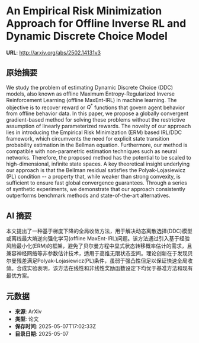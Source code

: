 # An Empirical Risk Minimization Approach for Offline Inverse RL and Dynamic Discrete Choice Model

**URL**: http://arxiv.org/abs/2502.14131v3

## 原始摘要

We study the problem of estimating Dynamic Discrete Choice (DDC) models, also
known as offline Maximum Entropy-Regularized Inverse Reinforcement Learning
(offline MaxEnt-IRL) in machine learning. The objective is to recover reward or
$Q^*$ functions that govern agent behavior from offline behavior data. In this
paper, we propose a globally convergent gradient-based method for solving these
problems without the restrictive assumption of linearly parameterized rewards.
The novelty of our approach lies in introducing the Empirical Risk Minimization
(ERM) based IRL/DDC framework, which circumvents the need for explicit state
transition probability estimation in the Bellman equation. Furthermore, our
method is compatible with non-parametric estimation techniques such as neural
networks. Therefore, the proposed method has the potential to be scaled to
high-dimensional, infinite state spaces. A key theoretical insight underlying
our approach is that the Bellman residual satisfies the Polyak-Lojasiewicz (PL)
condition -- a property that, while weaker than strong convexity, is sufficient
to ensure fast global convergence guarantees. Through a series of synthetic
experiments, we demonstrate that our approach consistently outperforms
benchmark methods and state-of-the-art alternatives.


## AI 摘要

本文提出了一种基于梯度下降的全局收敛方法，用于解决动态离散选择(DDC)模型或离线最大熵逆向强化学习(offline MaxEnt-IRL)问题。该方法通过引入基于经验风险最小化(ERM)的框架，避免了贝尔曼方程中显式状态转移概率估计的需求，且兼容神经网络等非参数估计技术，适用于高维无限状态空间。理论创新在于发现贝尔曼残差满足Polyak-Lojasiewicz(PL)条件，虽弱于强凸性但足以保证快速全局收敛。合成实验表明，该方法在线性和非线性奖励函数设定下均优于基准方法和现有最优方案。

## 元数据

- **来源**: ArXiv
- **类型**: 论文
- **保存时间**: 2025-05-07T17:02:33Z
- **目录日期**: 2025-05-07
